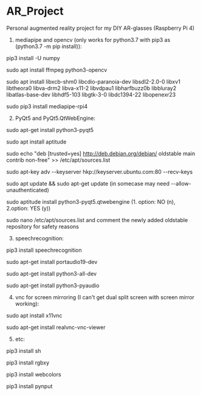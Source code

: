 # AR_Project
Personal augmented reality project for my DIY AR-glasses (Raspberry Pi 4)

1. mediapipe and opencv (only works for python3.7 with pip3 as (python3.7 -m pip install)):

pip3 install -U numpy

sudo apt install ffmpeg python3-opencv

sudo apt install libxcb-shm0 libcdio-paranoia-dev libsdl2-2.0-0 libxv1  libtheora0 libva-drm2 libva-x11-2 libvdpau1 libharfbuzz0b libbluray2 libatlas-base-dev libhdf5-103 libgtk-3-0 libdc1394-22 libopenexr23

sudo pip3 install mediapipe-rpi4

2. PyQt5 and PyQt5.QtWebEngine:

sudo apt-get install python3-pyqt5

sudo apt install aptitude

sudo echo "deb [trusted=yes]  http://deb.debian.org/debian/ oldstable main contrib non-free" >> /etc/apt/sources.list

sudo apt-key adv --keyserver hkp://keyserver.ubuntu.com:80 --recv-keys <SECOND KEY IN ERROR MESSAGE> 

sudo apt update && sudo apt-get update (in somecase may need --allow-unauthenticated)

sudo aptitude install python3-pyqt5.qtwebengine (1. option: NO (n), 2.option: YES (y))

sudo nano /etc/apt/sources.list and comment the newly added oldstable repository for safety reasons

3. speechrecognition:

pip3 install speechrecognition

sudo apt-get install portaudio19-dev

sudo apt-get install python3-all-dev

sudo apt-get install python3-pyaudio
  
4. vnc for screen mirroring (I can't get dual split screen with screen mirror working):

sudo apt install x11vnc

sudo apt-get install realvnc-vnc-viewer
  
5. etc:

pip3 install sh

pip3 install rgbxy

pip3 install webcolors

pip3 install pynput
